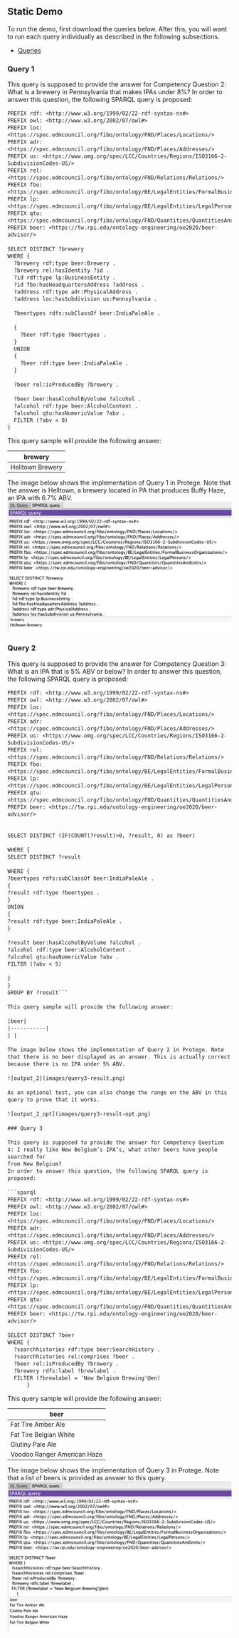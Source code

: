 ---
---

## Static Demo

To run the demo, first download the queries below. After this, you will want to run each query individually as described in the following subsections.
- [Queries](files/query)

### Query 1
This query is supposed to provide the answer for Competency Question 2: What is a brewery in Pennsylvania that makes IPAs under 8%?
In order to answer this question, the following SPARQL query is proposed:

```sparql
PREFIX rdf: <http://www.w3.org/1999/02/22-rdf-syntax-ns#>
PREFIX owl: <http://www.w3.org/2002/07/owl#>
PREFIX loc: <https://spec.edmcouncil.org/fibo/ontology/FND/Places/Locations/>
PREFIX adr: <https://spec.edmcouncil.org/fibo/ontology/FND/Places/Addresses/>
PREFIX us: <https://www.omg.org/spec/LCC/Countries/Regions/ISO3166-2-SubdivisionCodes-US/>
PREFIX rel: <https://spec.edmcouncil.org/fibo/ontology/FND/Relations/Relations/>
PREFIX fbo: <https://spec.edmcouncil.org/fibo/ontology/BE/LegalEntities/FormalBusinessOrganizations/>
PREFIX lp: <https://spec.edmcouncil.org/fibo/ontology/BE/LegalEntities/LegalPersons/>
PREFIX qtu: <https://spec.edmcouncil.org/fibo/ontology/FND/Quantities/QuantitiesAndUnits/>
PREFIX beer: <https://tw.rpi.edu/ontology-engineering/oe2020/beer-advisor/>

SELECT DISTINCT ?brewery
WHERE {
  ?brewery rdf:type beer:Brewery .
  ?brewery rel:hasIdentity ?id .
  ?id rdf:type lp:BusinessEntity .
  ?id fbo:hasHeadquartersAddress ?address .
  ?address rdf:type adr:PhysicalAddress .
  ?address loc:hasSubdivision us:Pennsylvania .
   
  ?beertypes rdfs:subClassOf beer:IndiaPaleAle .
  
  {
    ?beer rdf:type ?beertypes .
  }
  UNION
  {
    ?beer rdf:type beer:IndiaPaleAle .
  }
  
  ?beer rel:isProducedBy ?brewery .
  
  ?beer beer:hasAlcoholByVolume ?alcohol .
  ?alcohol rdf:type beer:AlcoholContent .
  ?alcohol qtu:hasNumericValue ?abv .
  FILTER (?abv < 8)  
}
```

This query sample will provide the following answer:

|brewery|
|-----------|
| Helltown Brewery|

The image below shows the implementation of Query 1 in Protege. Note that the answer is Helltown, a brewery located in PA that produces Buffy Haze, an IPA with 6.7% ABV.
![output_1](images/query2.png)

### Query 2

This query is supposed to provide the answer for Competency Question 3: What is an IPA that is 5% ABV or below?
In order to answer this question, the following SPARQL query is proposed:

```sparql
PREFIX rdf: <http://www.w3.org/1999/02/22-rdf-syntax-ns#>
PREFIX owl: <http://www.w3.org/2002/07/owl#>
PREFIX loc: <https://spec.edmcouncil.org/fibo/ontology/FND/Places/Locations/>
PREFIX adr: <https://spec.edmcouncil.org/fibo/ontology/FND/Places/Addresses/>
PREFIX us: <https://www.omg.org/spec/LCC/Countries/Regions/ISO3166-2-SubdivisionCodes-US/>
PREFIX rel: <https://spec.edmcouncil.org/fibo/ontology/FND/Relations/Relations/>
PREFIX fbo: <https://spec.edmcouncil.org/fibo/ontology/BE/LegalEntities/FormalBusinessOrganizations/>
PREFIX lp: <https://spec.edmcouncil.org/fibo/ontology/BE/LegalEntities/LegalPersons/>
PREFIX qtu: <https://spec.edmcouncil.org/fibo/ontology/FND/Quantities/QuantitiesAndUnits/>
PREFIX beer: <https://tw.rpi.edu/ontology-engineering/oe2020/beer-advisor/>


SELECT DISTINCT (IF(COUNT(?result)>0, ?result, 0) as ?beer)

WHERE {
SELECT DISTINCT ?result

WHERE {
?beertypes rdfs:subClassOf beer:IndiaPaleAle .
{
?result rdf:type ?beertypes .
}
UNION
{
?result rdf:type beer:IndiaPaleAle .
}

?result beer:hasAlcoholByVolume ?alcohol .
?alcohol rdf:type beer:AlcoholContent .
?alcohol qtu:hasNumericValue ?abv .
FILTER (?abv < 5)

}
}
GROUP BY ?result```

This query sample will provide the following answer:

|beer|
|-----------|
| |

The image below shows the implementation of Query 2 in Protege. Note that there is no beer displayed as an answer. This is actually correct because there is no IPA under 5% ABV.

![output_2](images/query3-result.png)

As an optional test, you can also change the range on the ABV in this query to prove that it works.

![output_2_opt](images/query3-result-opt.png)

### Query 3

This query is supposed to provide the answer for Competency Question 4: I really like New Belgium’s IPA’s, what other beers have people searched for
from New Belgium?
In order to answer this question, the following SPARQL query is proposed:

```sparql
PREFIX rdf: <http://www.w3.org/1999/02/22-rdf-syntax-ns#>
PREFIX owl: <http://www.w3.org/2002/07/owl#>
PREFIX loc: <https://spec.edmcouncil.org/fibo/ontology/FND/Places/Locations/>
PREFIX adr: <https://spec.edmcouncil.org/fibo/ontology/FND/Places/Addresses/>
PREFIX us: <https://www.omg.org/spec/LCC/Countries/Regions/ISO3166-2-SubdivisionCodes-US/>
PREFIX rel: <https://spec.edmcouncil.org/fibo/ontology/FND/Relations/Relations/>
PREFIX fbo: <https://spec.edmcouncil.org/fibo/ontology/BE/LegalEntities/FormalBusinessOrganizations/>
PREFIX lp: <https://spec.edmcouncil.org/fibo/ontology/BE/LegalEntities/LegalPersons/>
PREFIX qtu: <https://spec.edmcouncil.org/fibo/ontology/FND/Quantities/QuantitiesAndUnits/>
PREFIX beer: <https://tw.rpi.edu/ontology-engineering/oe2020/beer-advisor/>

SELECT DISTINCT ?beer
WHERE {
  ?searchhistories rdf:type beer:SearchHistory .
  ?searchhistories rel:comprises ?beer .
  ?beer rel:isProducedBy ?brewery .  
  ?brewery rdfs:label ?brewlabel .
  FILTER (?brewlabel = 'New Belgium Brewing'@en)
      }
```

This query sample will provide the following answer:

|beer|
|-----------|
| Fat Tire Amber Ale |
| Fat Tire Belgian White |
| Glutiny Pale Ale |
| Voodoo Ranger American Haze |


The image below shows the implementation of Query 3 in Protege. Note that a list of beers is provided as answer to this query.
![output_3](images/query4.png)

